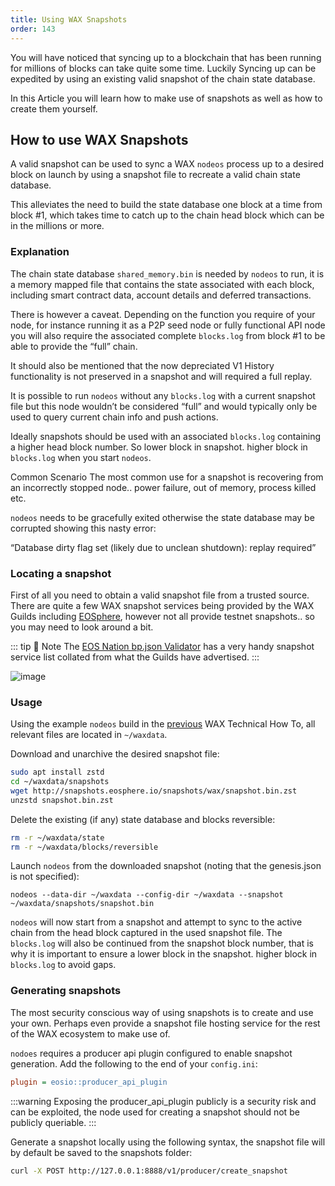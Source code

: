 ```yaml
---
title: Using WAX Snapshots
order: 143
---
```


You will have noticed that syncing up to a blockchain that has been running for millions of blocks can take quite some time. Luckily Syncing up can be expedited by using an existing valid snapshot of the chain state database.

In this Article you will learn how to make use of snapshots as well as how to create them yourself.

## How to use WAX Snapshots
A valid snapshot can be used to sync a WAX ```nodeos``` process up to a desired block on launch by using a snapshot file to recreate a valid chain state database.

This alleviates the need to build the state database one block at a time from block #1, which takes time to catch up to the chain head block which can be in the millions or more.

### Explanation

The chain state database ```shared_memory.bin``` is needed by ```nodeos``` to run, it is a memory mapped file that contains the state associated with each block, including smart contract data, account details and deferred transactions.

There is however a caveat. Depending on the function you require of your node, for instance running it as a P2P seed node or fully functional API node you will also require the associated complete ```blocks.log``` from block #1 to be able to provide the “full” chain.

It should also be mentioned that the now depreciated V1 History functionality is not preserved in a snapshot and will required a full replay.

It is possible to run ```nodeos``` without any ```blocks.log``` with a current snapshot file but this node wouldn’t be considered “full” and would typically only be used to query current chain info and push actions.

Ideally snapshots should be used with an associated ```blocks.log``` containing a higher head block number. So lower block in snapshot. higher block in ```blocks.log``` when you start ```nodeos```.

Common Scenario
The most common use for a snapshot is recovering from an incorrectly stopped node.. power failure, out of memory, process killed etc.

```nodeos``` needs to be gracefully exited otherwise the state database may be corrupted showing this nasty error:

“Database dirty flag set (likely due to unclean shutdown): replay required”

### Locating a snapshot

First of all you need to obtain a valid snapshot file from a trusted source. There are quite a few WAX snapshot services being provided by the WAX Guilds including [EOSphere](https://snapshots.eosphere.io/), however not all provide testnet snapshots.. so you may need to look around a bit.


::: tip 📝 Note
The [EOS Nation bp.json Validator](https://validate.eosnation.io/wax/reports/resources.html#chain) has a very handy snapshot service list collated from what the Guilds have advertised.
:::

![image](https://user-images.githubusercontent.com/12730423/187578145-07ba4f0d-8532-4a46-9e47-83347d5793a9.png)

### Usage

Using the example ```nodeos``` build in the [previous](/en/wax-infrastructure/wax-testnet-node) WAX Technical How To, all relevant files are located in ```~/waxdata```.

Download and unarchive the desired snapshot file:

```sh
sudo apt install zstd
cd ~/waxdata/snapshots
wget http://snapshots.eosphere.io/snapshots/wax/snapshot.bin.zst
unzstd snapshot.bin.zst
```

Delete the existing (if any) state database and blocks reversible:

```sh
rm -r ~/waxdata/state
rm -r ~/waxdata/blocks/reversible
```

Launch ```nodeos``` from the downloaded snapshot (noting that the genesis.json is not specified):

```
nodeos --data-dir ~/waxdata --config-dir ~/waxdata --snapshot ~/waxdata/snapshots/snapshot.bin
```

```nodeos``` will now start from a snapshot and attempt to sync to the active chain from the head block captured in the used snapshot file. The ```blocks.log``` will also be continued from the snapshot block number, that is why it is important to ensure a lower block in the snapshot. higher block in ```blocks.log``` to avoid gaps.

### Generating snapshots

The most security conscious way of using snapshots is to create and use your own. Perhaps even provide a snapshot file hosting service for the rest of the WAX ecosystem to make use of.

```nodoes``` requires a producer api plugin configured to enable snapshot generation. Add the following to the end of your ```config.ini```:

```ini
plugin = eosio::producer_api_plugin
```

:::warning
Exposing the producer_api_plugin publicly is a security risk and can be exploited, the node used for creating a snapshot should not be publicly queriable.
:::

Generate a snapshot locally using the following syntax, the snapshot file will by default be saved to the snapshots folder:

```sh
curl -X POST http://127.0.0.1:8888/v1/producer/create_snapshot
```

